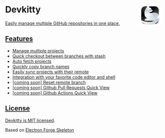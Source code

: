 # Devkitty <a href="#"><img align="right" src="assets/logo.png" height="70px" />

Easily manage multiple GitHub repositories in one place.

## Features

- Manage multiple projects
- Quick checkout between branches with stash
- Auto fetch projects
- Quickly copy branch names
- Easily sync projects with their remote
- Integration with your favorite code editor and shell
- [coming soon] Reset remote branch
- [coming soon] Github Pull Requests Quick View
- [coming soon] Github Actions Quick View

## License

Devkitty is [MIT licensed](./LICENSE).

Based on [Electron Forge Skeleton](https://www.electronforge.io/)
